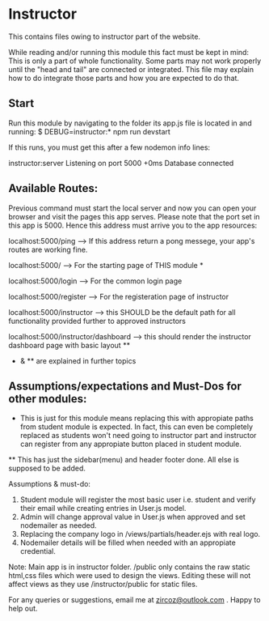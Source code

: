 # Instructor
This contains files owing to instructor part of the website.

While reading and/or running this module this fact must be kept in mind:  This is only a part of whole functionality. Some parts may not work properly until the "head and tail" are connected or integrated.
This file may explain how to do integrate those parts and how you are expected to do that.

## Start

Run this module by navigating to the folder its app.js file is located in and running:
$ DEBUG=instructor:* npm run devstart

If this runs, you must get this after a few nodemon info lines:

instructor:server Listening on port 5000 +0ms
Database connected


## Available Routes:

Previous command must start the local server and now you can open your browser and visit the pages this app serves.
Please note that the port set in this app is 5000. Hence this address must arrive you to the app resources:

localhost:5000/ping --> If this address return a pong messege, your app's routes are working fine.

localhost:5000/ --> For the starting page of THIS module *

localhost:5000/login --> For the common login page

localhost:5000/register --> For the registeration page of instructor

localhost:5000/instructor --> this SHOULD be the default path for all functionality provided further to approved instructors

localhost:5000/instructor/dashboard --> this should render the instructor dashboard page with basic layout **

* & ** are explained in further topics

## Assumptions/expectations and Must-Dos for other modules:

* This is just for this module means replacing this with appropiate paths from student module is expected. In fact, this can even be completely replaced as students won't need going to instructor part and instructor can register from any appropiate button placed in student module.

** This has just the sidebar(menu) and header footer done. All else is supposed to be added.

Assumptions & must-do:

1. Student module will register the most basic user i.e. student and verify their email while creating entries in User.js model.
2. Admin will change approval value in User.js when approved and set nodemailer as needed.
3. Replacing the company logo in /views/partials/header.ejs with real logo.
4. Nodemailer details will be filled when needed with an appropiate credential.

Note: Main app is in instructor folder. /public only contains the raw static html,css files which were used to design the views. Editing these will not affect views as they use /instructor/public for static files.

For any queries or suggestions, email me at zircoz@outlook.com . Happy to help out.
